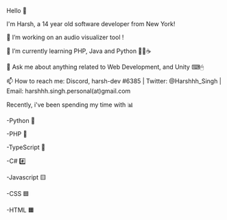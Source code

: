 Hello 👋

I'm Harsh, a 14 year old software developer from New York! 

🔭 I’m working on an audio visualizer tool !

🌱 I’m currently learning PHP, Java and Python 🐍🐘☕

💬 Ask me about anything related to Web Development, and Unity ⌨🖱

📫 How to reach me: Discord, harsh-dev #6385 | Twitter: @Harshhh_Singh | Email: harshhh.singh.personal(at)gmail.com



Recently, i've been spending my time with 📊

-Python 🐍

-PHP 🐘

-TypeScript 📜

-C# #️⃣ 

-Javascript 🟨

-CSS 🟦

-HTML 🟧
